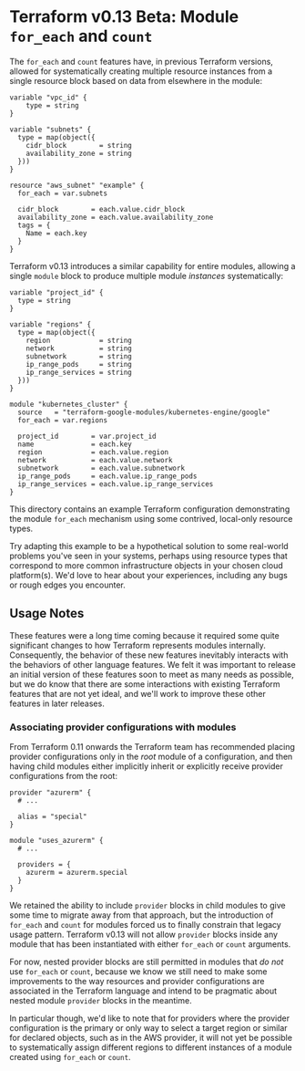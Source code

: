 # Terraform v0.13 Beta: Module `for_each` and `count`

The `for_each` and `count` features have, in previous Terraform versions,
allowed for systematically creating multiple resource instances from a single
resource block based on data from elsewhere in the module:

```hcl
variable "vpc_id" {
    type = string
}

variable "subnets" {
  type = map(object({
    cidr_block        = string
    availability_zone = string
  }))
}

resource "aws_subnet" "example" {
  for_each = var.subnets

  cidr_block        = each.value.cidr_block
  availability_zone = each.value.availability_zone
  tags = {
    Name = each.key
  }
}
```

Terraform v0.13 introduces a similar capability for entire modules, allowing
a single `module` block to produce multiple module _instances_ systematically:

```hcl
variable "project_id" {
  type = string
}

variable "regions" {
  type = map(object({
    region            = string
    network           = string
    subnetwork        = string
    ip_range_pods     = string
    ip_range_services = string
  }))
}

module "kubernetes_cluster" {
  source   = "terraform-google-modules/kubernetes-engine/google"
  for_each = var.regions

  project_id        = var.project_id
  name              = each.key
  region            = each.value.region
  network           = each.value.network
  subnetwork        = each.value.subnetwork
  ip_range_pods     = each.value.ip_range_pods
  ip_range_services = each.value.ip_range_services
}
```

This directory contains an example Terraform configuration demonstrating the
module `for_each` mechanism using some contrived, local-only resource types.

Try adapting this example to be a hypothetical solution to some real-world
problems you've seen in your systems, perhaps using resource types that
correspond to more common infrastructure objects in your chosen cloud
platform(s). We'd love to hear about your experiences, including any bugs or
rough edges you encounter.

## Usage Notes

These features were a long time coming because it required some quite
significant changes to how Terraform represents modules internally.
Consequently, the behavior of these new features inevitably interacts with the
behaviors of other language features. We felt it was important to release an
initial version of these features soon to meet as many needs as possible, but
we do know that there are some interactions with existing Terraform features
that are not yet ideal, and we'll work to improve these other features in
later releases.

### Associating provider configurations with modules

From Terraform 0.11 onwards the Terraform team has recommended placing provider
configurations only in the _root_ module of a configuration, and then having
child modules either implicitly inherit or explicitly receive provider
configurations from the root:

```hcl
provider "azurerm" {
  # ...

  alias = "special"
}

module "uses_azurerm" {
  # ...

  providers = {
    azurerm = azurerm.special
  }
}
```

We retained the ability to include `provider` blocks in child modules to give
some time to migrate away from that approach, but the introduction of `for_each`
and `count` for modules forced us to finally constrain that legacy usage
pattern. Terraform v0.13 will not allow `provider` blocks inside any module
that has been instantiated with either `for_each` or `count` arguments.

For now, nested provider blocks are still permitted in modules that _do not_
use `for_each` or `count`, because we know we still need to make some
improvements to the way resources and provider configurations are associated in
the Terraform language and intend to be pragmatic about nested module `provider`
blocks in the meantime.

In particular though, we'd like to note that for providers where the provider
configuration is the primary or only way to select a target region or similar
for declared objects, such as in the AWS provider, it will not yet be possible
to systematically assign different regions to different instances of a module
created using `for_each` or `count`.
